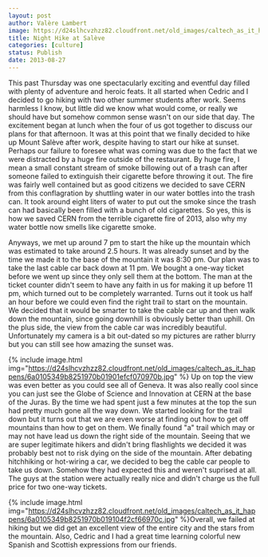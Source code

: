 ```yaml
---
layout: post
author: Valère Lambert
image: https://d24slhcvzhzz82.cloudfront.net/old_images/caltech_as_it_happens/6a0105349b8251970b0192acbbea7f970d.jpg
title: Night Hike at Salève 
categories: [culture]
status: Publish
date: 2013-08-27
---
```


This past Thursday was one spectacularly exciting and eventful day filled with plenty of adventure and heroic feats. It all started when Cedric and I decided to go hiking with two other summer students after work. Seems harmless I know, but little did we know what would come, or really we should have but somehow common sense wasn't on our side that day. The excitement began at lunch when the four of us got together to discuss our plans for that afternoon. It was at this point that we finally decided to hike up Mount Salève after work, despite having to start our hike at sunset. Perhaps our failure to foresee what was coming was due to the fact that we were distracted by a huge fire outside of the restaurant. By huge fire, I mean a small constant stream of smoke billowing out of a trash can after someone failed to extinguish their cigarette before throwing it out. The fire was fairly well contained but as good citizens we decided to save CERN from this conflagration by shuttling water in our water bottles into the trash can. It took around eight liters of water to put out the smoke since the trash can had basically been filled with a bunch of old cigarettes. So yes, this is how we saved CERN from the terrible cigarette fire of 2013, also why my water bottle now smells like cigarette smoke.

Anyways, we met up around 7 pm to start the hike up the mountain which was estimated to take around 2.5 hours. It was already sunset and by the time we made it to the base of the mountain it was 8:30 pm. Our plan was to take the last cable car back down at 11 pm. We bought a one-way ticket before we went up since they only sell them at the bottom. The man at the ticket counter didn't seem to have any faith in us for making it up before 11 pm, which turned out to be completely warranted. Turns out it took us half an hour before we could even find the right trail to start on the mountain. We decided that it would be smarter to take the cable car up and then walk down the mountain, since going downhill is obviously better than uphill. On the plus side, the view from the cable car was incredibly beautiful. Unfortunately my camera is a bit out-dated so my pictures are rather blurry but you can still see how amazing the sunset was. 


{% include image.html img="https://d24slhcvzhzz82.cloudfront.net/old_images/caltech_as_it_happens/6a0105349b8251970b01901efcf070970b.jpg" %}
Up on top the view was even better as you could see all of Geneva. It was also really cool since you can just see the Globe of Science and Innovation at CERN at the base of the Juras. By the time we had spent just a few minutes at the top the sun had pretty much gone all the way down. We started looking for the trail down but it turns out that we are even worse at finding out how to get off mountains than how to get on them. We finally found "a" trail which may or may not have lead us down the right side of the mountain. Seeing that we are super legitimate hikers and didn't bring flashlights we decided it was probably best not to risk dying on the side of the mountain. After debating hitchhiking or hot-wiring a car, we decided to beg the cable car people to take us down. Somehow they had expected this and weren't suprised at all. The guys at the station were actually really nice and didn't charge us the full price for two one-way tickets.


{% include image.html img="https://d24slhcvzhzz82.cloudfront.net/old_images/caltech_as_it_happens/6a0105349b8251970b019104f2cf66970c.jpg" %}Overall, we failed at hiking but we did get an excellent view of the entire city and the stars from the mountain. Also, Cedric and I had a great time learning colorful new Spanish and Scottish expressions from our friends.

